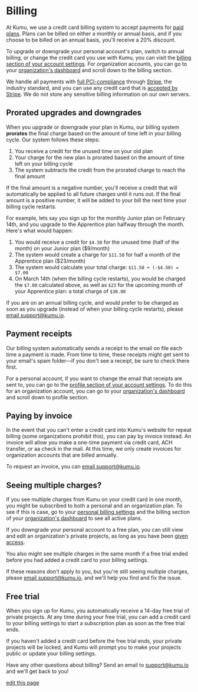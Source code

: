# Billing

At Kumu, we use a credit card billing system to accept payments for [paid plans](/overview/accounts-and-plans.html). Plans can be billed on either a monthly or annual basis, and if you choose to be billed on an annual basis, you'll receive a 20% discount.

To upgrade or downgrade your personal account's plan, switch to annual billing, or change the credit card you use with Kumu, you can visit the [billing section of your account settings](https://kumu.io/settings#billing). For organization accounts, you can go to your [organization's dashboard](/overview/dashboard.html#organization-dashboard) and scroll down to the billing section.

We handle all payments with [full PCI-compliance](https://www.pcisecuritystandards.org/) through [Stripe](https://stripe.com/), the industry standard, and you can use any credit card that is [accepted by Stripe](https://stripe.com/payments/payment-methods-guide#cards). We do not store any sensitive billing information on our own servers.


## Prorated upgrades and downgrades

When you upgrade or downgrade your plan in Kumu, our billing system **prorates** the final charge based on the amount of time left in your billing cycle. Our system follows these steps:

1. You receive a credit for the unused time on your old plan
1. Your charge for the new plan is prorated based on the amount of time left on your billing cycle
1. The system subtracts the credit from the prorated charge to reach the final amount

If the final amount is a negative number, you'll receive a credit that will automatically be applied to all future charges until it runs out. If the final amount is a positive number, it will be added to your bill the next time your billing cycle restarts.

For example, lets say you sign up for the monthly Junior plan on February 14th, and you upgrade to the Apprentice plan halfway through the month. Here's what would happen:

1. You would receive a credit for `$4.50` for the unused time (half of the month) on your Junior plan ($9/month)
1. The system would create a charge for `$11.50` for half a month of the Apprentice plan ($23/month)
1. The system would calculate your total charge: `$11.50 + (-$4.50) = $7.00`
1. On March 14th (when the billing cycle restarts), you would be charged the `$7.00` calculated above, as well as `$23` for the upcoming month of your Apprentice plan: a total charge of `$30.00`

If you are on an annual billing cycle, and would prefer to be charged as soon as you upgrade (instead of when your billing cycle restarts), please [email support@kumu.io](mailto:support@kumu.io).


## Payment receipts

Our billing system automatically sends a receipt to the email on file each time a payment is made. From time to time, these receipts might get sent to your email's spam folder—if you don't see a receipt, be sure to check there first.

For a personal account, if you want to change the email that receipts are sent to, you can go to the [profile section of your account settings](https://kumu.io/settings#profile). To do this for an organization account, you can go to your [organization's dashboard](/overview/dashboard.html#organization-dashboard) and scroll down to profile section.


## Paying by invoice

In the event that you can't enter a credit card into Kumu's website for repeat billing (some organizations prohibit this), you can pay by invoice instead. An invoice will allow you make a one-time payment via credit card, ACH transfer, or aa check in the mail. At this time, we only create invoices for organization accounts that are billed annually.

To request an invoice, you can [email support@kumu.io](mailto:support@kumu.io).


## Seeing multiple charges?

If you see multiple charges from Kumu on your credit card in one month, you might be subscribed to both a personal and an organization plan. To see if this is case, go to your [personal billing settings](https://kumu.io/settings#billing) and the billing section of your [organization's dashboard](/overview/dashboard.html#organization-dashboard) to see all active plans.

<p class="alert alert-info">
  If you downgrade your personal account to a free plan, you can still view and edit an organization's private projects, as long as you have been <a class="alert-link" href="/guides/organizations.html#adding-users-to-an-organization">given access</a>.
</p>

You also might see multiple charges in the same month if a free trial ended before you had added a credit card to your billing settings.

If these reasons don't apply to you, but you're still seeing multiple charges, please [email support@kumu.io](mailto:support@kumu.io), and we'll help you find and fix the issue.


## Free trial

When you sign up for Kumu, you automatically receive a 14-day free trial of private projects. At any time during your free trial, you can add a credit card to your billing settings to start a subscription plan as soon as the free trial ends.

If you haven't added a credit card before the free trial ends, your private projects will be locked, and Kumu will prompt you to make your projects public or update your billing settings.


<p class="alert alert-success">
  Have any other questions about billing? Send an email to <a class="alert-link" href="mailto:support@kumu.io">support@kumu.io</a> and we'll get back to you!
</p>


<span class="edit-link"><a href="https://github.com/kumu/docs/blob/master/overview/billing.md" target="_blank"><i class="fa fa-github"></i> edit this page</a></span>

